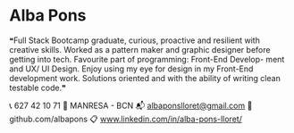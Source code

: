 # Alba Pons

❝Full Stack Bootcamp graduate, curious, proactive and resilient with creative skills. Worked as a pattern maker and graphic designer before getting into tech. Favourite part of programming: Front-End Develop- ment and UX/ UI Design. Enjoy using my eye for design in my Front-End development work. Solutions oriented and with the ability of writing clean testable code.❞

📞 627 42 10 71 
🏡 MANRESA - BCN 
📬 albaponslloret@gmail.com 
📑 github.com/albapons 
📋 www.linkedin.com/in/alba-pons-lloret/
 
